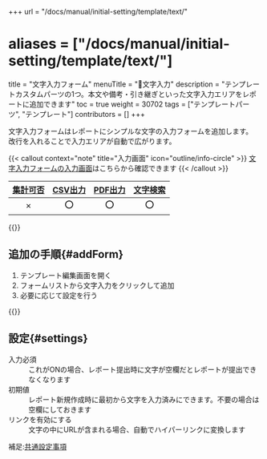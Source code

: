 +++
url = "/docs/manual/initial-setting/template/text/"
# aliases = ["/docs/manual/initial-setting/template/text/"]
title = "文字入力フォーム"
menuTitle = "🧩文字入力"
description = "テンプレートカスタムパーツの1つ。本文や備考・引き継ぎといった文字入力エリアをレポートに追加できます"
toc = true
weight = 30702
tags = ["テンプレートパーツ", "テンプレート"]
contributors = []
+++

文字入力フォームはレポートにシンプルな文字の入力フォームを追加します。
改行を入れることで入力エリアが自動で広がります。

{{< callout context="note" title="入力画面" icon="outline/info-circle" >}}
[文字入力フォームの入力画面](/docs/manual/write-report/parts/#text)はこちらから確認できます
{{< /callout >}}

| [集計可否](/docs/manual/analytics/) | [CSV出力](/docs/manual/analytics/csv/) | [PDF出力](/docs/manual/read-report/state/#pdf_export) | [文字検索](/docs/manual/read-report/list/#searchFunction) |
| :---------------------------------: | :------------------------------------: | :---------------------------------------------------: | :-------------------------------------------------------: |
|                  ✗                  |                   ⭕                   |                          ⭕                           |                            ⭕                             |

{{<icatch filename="img/input-method-keyboard" msg="文字入力フォームはレポートの本文や引き継ぎの入力に最適だよ" alice="ok">}}

## 追加の手順{#addForm}

1. テンプレート編集画面を開く
2. フォームリストから文字入力をクリックして追加
3. 必要に応じて設定を行う

{{<icatch filename="img/template-edit-text" msg="テキスト入力をテンプレートに追加した画面イメージです" alice="here">}}

## 設定{#settings}

<dl class="basic">
  <dt>入力必須</dt>
  <dd>これがONの場合、レポート提出時に文字が空欄だとレポートが提出できなくなります</dd>
  <dt>初期値</dt>
  <dd>レポート新規作成時に最初から文字を入力済みにできます。不要の場合は空欄にしておきます</dd>
  <dt>リンクを有効にする</dt>
  <dd>文字の中にURLが含まれる場合、自動でハイパーリンクに変換します</dd>
</dl>

補足:[共通設定事項](/docs/manual/initial-setting/template/make/#common_setting)
